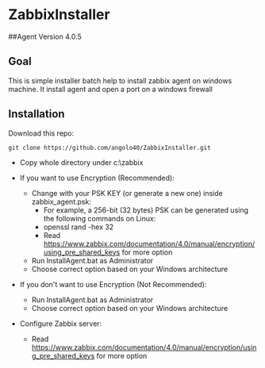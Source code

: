 # ZabbixInstaller

##Agent Version
4.0.5

## Goal
This is simple installer batch help to install zabbix agent on windows machine.
It install agent and open a port on a windows firewall

## Installation

Download this repo:

	git clone https://github.com/angolo40/ZabbixInstaller.git

+ Copy whole directory under c:\zabbix

+ If you want to use Encryption (Recommended):

	+ Change with your PSK KEY (or generate a new one) inside zabbix_agent.psk:
		+ For example, a 256-bit (32 bytes) PSK can be generated using the following commands on Linux: 
		+ openssl rand -hex 32
		+ Read https://www.zabbix.com/documentation/4.0/manual/encryption/using_pre_shared_keys for more option
	+ Run InstallAgent.bat as Administrator
	+ Choose correct option based on your  Windows architecture

+ If you don't want to use Encryption (Not Recommended):

	+ Run InstallAgent.bat as Administrator
	+ Choose correct option based on your Windows architecture

+ Configure Zabbix server:
	+ Read https://www.zabbix.com/documentation/4.0/manual/encryption/using_pre_shared_keys for more option 